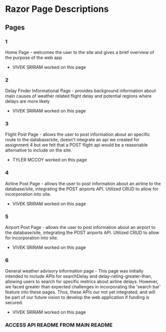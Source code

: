# **Razor Page Descriptions**

## Pages

### 1
Home Page - welcomes the user to the site and gives a brief overview of the purpose of the web app
* VIVEK SRIRAM worked on this page
  
### 2
Delay Finder Informational Page - provides background information about main causes of weather related flight delay and potential regions where delays are more likely
* VIVEK SRIRAM worked on this page

### 3
Flight Post Page - allows the user to post information about an specific route to the database/site, doesn't integrate an api we created for assignment 4 but we felt that a POST flight api would be a reasonable alternative to include on the site.
* TYLER MCCOY worked on this page

### 4
Airline Post Page - allows the user to post information about an airline to the database/site, integrating the POST airports API. Utilized CRUD to allow for incorporation into site.
* VIVEK SRIRAM worked on this page
  
### 5
Airport Post Page - allows the user to post information about an airport to the database/site, integrating the POST airports API. Utilized CRUD to allow for incorporation into site.
* VIVEK SRIRAM worked on this page
  
### 6

General weather advisory information page - This page was initially intended to include APIs for searchDelay and delay-rating-greater-than, allowing users to search for specific metrics about airline delays. However, we faced greater than expected challenges in incorporating the 'search bar' feature into these pages. Thus, these APIs our not yet integrated, and will be part of our future vision to develop the web application if funding is secured.
* VIVEK SRIRAM worked on this page

### ACCESS API README FROM MAIN README
